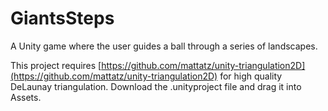 # GiantsSteps
A Unity game where the user guides a ball through a series of landscapes.


This project requires [https://github.com/mattatz/unity-triangulation2D](https://github.com/mattatz/unity-triangulation2D) for high quality DeLaunay triangulation.  Download the .unityproject file and drag it into Assets.


